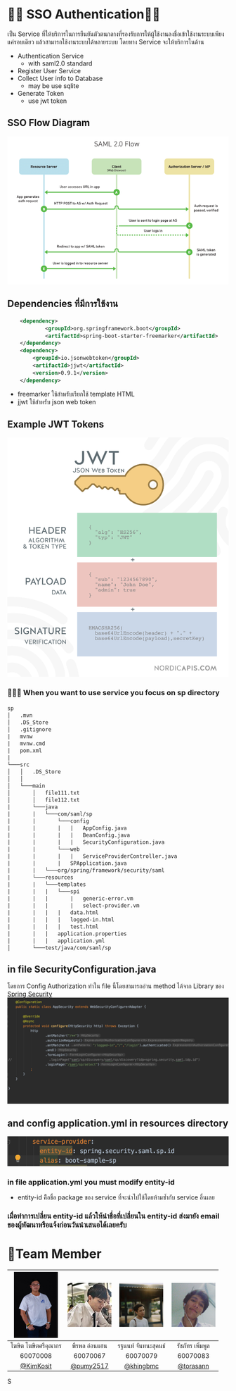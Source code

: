 # 🤛🏾 SSO Authentication🤜🏾

เป็น Service ที่ให้บริการในการยืนยันตัวตนกลางที่รองรับการให้ผู้ใช้งานลงชื่อเข้าใช้งานระบบเพียงแค่รอบเดียว แล้วสามารถใช้งานระบบได้หลายระบบ โดยทาง Service จะให้บริการในด้าน 
  - Authentication Service
    - with saml2.0 standard
  - Register User Service
  - Collect User info to Database
    - may be use sqlite
  - Generate Token
    - use jwt token

## SSO Flow Diagram
![SSoFlowDiagram](/resource/saml2.0.png)



## Dependencies ที่มีการใช้งาน

```xml
    <dependency>
            <groupId>org.springframework.boot</groupId>
            <artifactId>spring-boot-starter-freemarker</artifactId>
    </dependency>
    <dependency>
        <groupId>io.jsonwebtoken</groupId>
        <artifactId>jjwt</artifactId>
        <version>0.9.1</version>
    </dependency>
```
- freemarker ใช้สำหรับเรียกใช้ template HTML
- jjwt ใช้สำหรับ json web token
## Example JWT Tokens

![SSoFlowDiagram](/resource/jwt.png)

### 💁🏻‍♂️ When you want to use service you focus on sp directory

```
sp
│   .mvn
│   .DS_Store   
│   .gitignore
|   mvnw
|   mvnw.cmd
|   pom.xml
|
└───src
│   │   .DS_Store
│   │
│   └───main
│       │   file111.txt
│       │   file112.txt
|       └───java
|       |   └───com/saml/sp
|       |       └───config
|       |       |   |   AppConfig.java
|       |       |   |   BeanConfig.java
|       |       |   |   SecurityConfiguration.java
|       |       └───web
|       |       |   |   ServiceProviderController.java
|       |       |   SPApplication.java
|       |   └───org/spring/framework/security/saml
|       └───resources
|       |   └───templates
|       |   |   └───spi
|       |   |       |   generic-error.vm
|       |   |       |   select-provider.vm
|       |   |   |   data.html
|       |   |   |   logged-in.html
|       |   |   |   test.html
|       |   |   application.properties
|       |   |   application.yml    
│       └───test/java/com/saml/sp

```

## in file SecurityConfiguration.java 
โดยการ Config Authorization ทำใน file นี้โดยสามารถอ่าน method ได้จาก Library ของ [Spring Security](https://www.baeldung.com/spring-security-expressions)
![SecurityConfig](/resource/security_config.png)




## and config application.yml in resources directory
![appConfig](/resource/application_config.png)

### in file application.yml you must modify entity-id 
  - entity-id คิือชื่อ package ของ service ที่จะนำไปใช้โดยห้ามซ้ำกับ service อื่นเลย

### เมื่ือทำการเปลี่ยน entity-id แล้วให้นำชื่อที่เปลี่ยนใน entity-id ส่งมายัง email ของผู้พัฒนาหรือแจ้งก่อนวันนำเสนอได้เลยครับ
# 👥Team Member

|<a href="https://github.com/KimKosit"><img src="resource/kim.jpg" width="100px"></a>  |<a href="https://github.com/pumy2517"><img src="resource/fluke.jpg" width="100px"></a>  |<a href="https://github.com/khingbmc"><img src="resource/khing.jpg" width="100px"></a>  | <a href="https://github.com/torasann"><img src="resource/tor.jpg" width="100px"></a>  |
| :-: | :-: | :-: | :-: |
| โฆษิต โฆษิตศรีคุณากร |พีรพล อ่อนแฮน |รฐนนท์ จันทนะสุคนธ์|รัชภัทร เพิ่มพูล
|60070008 |      60070067      |      60070079      | 60070083|
|    [@KimKosit](https://github.com/KimKosit)    |     [@pumy2517](https://github.com/pumy2517)     |     [@khingbmc](https://github.com/khingbmc)     | [@torasann](https://github.com/torasann) |


S